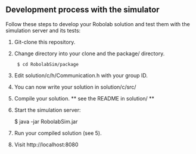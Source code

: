 ## Development process with the simulator

Follow these steps to develop your Robolab solution and test them with the simulation server and its tests:

1. Git-clone this repository.

2. Change directory into your clone and the package/ directory.

        $ cd RobolabSim/package

3. Edit solution/c/h/Communication.h with your group ID.

4. You can now write your solution in solution/c/src/

5. Compile your solution. ** see the README in solution/ **

6. Start the simulation server:
	
	$ java -jar RobolabSim.jar

7. Run your compiled solution (see 5).

8. Visit http://localhost:8080
